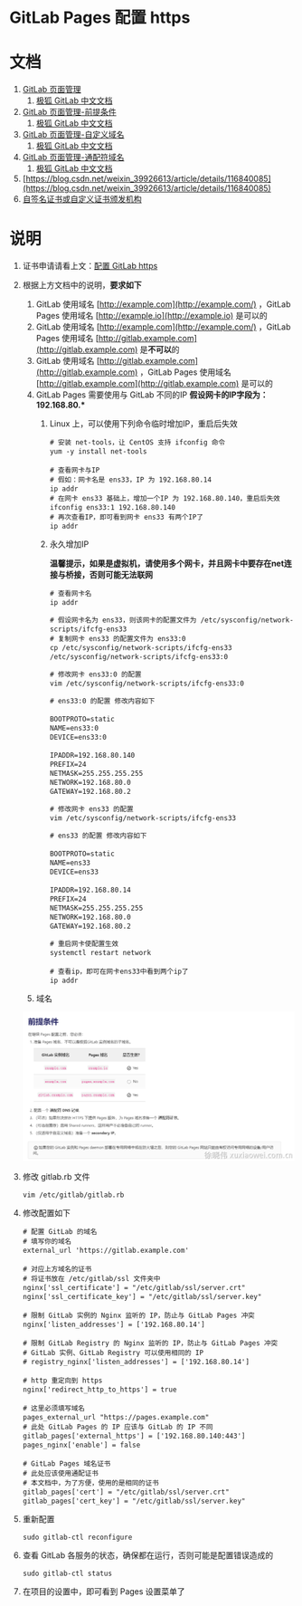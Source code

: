 # GitLab Pages 配置 https

# 文档

1. [GitLab 页面管理](https://docs.gitlab.com/ee/administration/pages/)
    1. [极狐 GitLab 中文文档](https://docs.gitlab.cn/jh/administration/pages/)
2. [GitLab 页面管理-前提条件](https://docs.gitlab.com/ee/administration/pages/#prerequisites)
    1. [极狐 GitLab 中文文档](https://docs.gitlab.cn/jh/administration/pages/#%E5%89%8D%E6%8F%90%E6%9D%A1%E4%BB%B6)
3. [GitLab 页面管理-自定义域名](https://docs.gitlab.com/ee/administration/pages/#dns-configuration-for-custom-domains)
    1. [极狐 GitLab 中文文档](https://docs.gitlab.cn/jh/administration/pages/#%E8%87%AA%E5%AE%9A%E4%B9%89%E5%9F%9F%E5%90%8D)
4. [GitLab 页面管理-通配符域名](https://docs.gitlab.com/ee/administration/pages/#custom-domains)
    1. [极狐 GitLab 中文文档](https://docs.gitlab.cn/jh/administration/pages/#%E9%80%9A%E9%85%8D%E7%AC%A6%E5%9F%9F%E5%90%8D)
5. [https://blog.csdn.net/weixin_39926613/article/details/116840085](https://blog.csdn.net/weixin_39926613/article/details/116840085)
6. [自签名证书或自定义证书颁发机构](https://docs.gitlab.cn/runner/configuration/tls-self-signed.html)

# 说明

1. 证书申请请看上文：[配置 GitLab https](figuration.md)

2. 根据上方文档中的说明，**要求如下**
    1. GitLab 使用域名 [http://example.com](http://example.com/) ，GitLab Pages
       使用域名 [http://example.io](http://example.io) 是可以的
    2. GitLab 使用域名 [http://example.com](http://example.com/) ，GitLab Pages
       使用域名 [http://gitlab.example.com](http://gitlab.example.com) 是**不可以**的
    3. GitLab 使用域名 [http://gitlab.example.com](http://gitlab.example.com) ，GitLab Pages
       使用域名 [http://gitlab.example.com](http://gitlab.example.com) 是可以的
    4. GitLab Pages 需要使用与 GitLab 不同的IP
       __假设网卡的IP字段为：192.168.80.*__
        1. Linux 上，可以使用下列命令临时增加IP，重启后失效

            ```shell
            # 安装 net-tools，让 CentOS 支持 ifconfig 命令
            yum -y install net-tools
            
            # 查看网卡与IP
            # 假如：网卡名是 ens33，IP 为 192.168.80.14
            ip addr
            # 在网卡 ens33 基础上，增加一个IP 为 192.168.80.140，重启后失效
            ifconfig ens33:1 192.168.80.140
            # 再次查看IP，即可看到网卡 ens33 有两个IP了
            ip addr
            ```

        2. 永久增加IP

           **温馨提示，如果是虚拟机，请使用多个网卡，并且网卡中要存在net连接与桥接，否则可能无法联网**

            ```shell
            # 查看网卡名
            ip addr
            ```

            ```shell
            # 假设网卡名为 ens33，则该网卡的配置文件为 /etc/sysconfig/network-scripts/ifcfg-ens33
            # 复制网卡 ens33 的配置文件为 ens33:0
            cp /etc/sysconfig/network-scripts/ifcfg-ens33 /etc/sysconfig/network-scripts/ifcfg-ens33:0
            ```

            ```shell
            # 修改网卡 ens33:0 的配置
            vim /etc/sysconfig/network-scripts/ifcfg-ens33:0
            ```

            ```shell
            # ens33:0 的配置 修改内容如下
            
            BOOTPROTO=static
            NAME=ens33:0
            DEVICE=ens33:0
            
            IPADDR=192.168.80.140
            PREFIX=24
            NETMASK=255.255.255.255
            NETWORK=192.168.80.0
            GATEWAY=192.168.80.2
            ```

            ```shell
            # 修改网卡 ens33 的配置
            vim /etc/sysconfig/network-scripts/ifcfg-ens33
            ```

            ```shell
            # ens33 的配置 修改内容如下
            
            BOOTPROTO=static
            NAME=ens33
            DEVICE=ens33
            
            IPADDR=192.168.80.14
            PREFIX=24
            NETMASK=255.255.255.255
            NETWORK=192.168.80.0
            GATEWAY=192.168.80.2
            ```

            ```shell
            # 重启网卡使配置生效
            systemctl restart network
            
            # 查看ip，即可在网卡ens33中看到两个ip了
            ip addr
            ```
    5. 域名

   ![image.png](static/pages-https-configuration-1.png)

3. 修改 gitlab.rb 文件

    ```shell
    vim /etc/gitlab/gitlab.rb
    ```

4. 修改配置如下

    ```shell
    # 配置 GitLab 的域名
    # 填写你的域名
    external_url 'https://gitlab.example.com'
    
    # 对应上方域名的证书
    # 将证书放在 /etc/gitlab/ssl 文件夹中
    nginx['ssl_certificate'] = "/etc/gitlab/ssl/server.crt"
    nginx['ssl_certificate_key'] = "/etc/gitlab/ssl/server.key"
    
    # 限制 GitLab 实例的 Nginx 监听的 IP，防止与 GitLab Pages 冲突
    nginx['listen_addresses'] = ['192.168.80.14']
    
    # 限制 GitLab Registry 的 Nginx 监听的 IP，防止与 GitLab Pages 冲突
    # GitLab 实例、GitLab Registry 可以使用相同的 IP
    # registry_nginx['listen_addresses'] = ['192.168.80.14']
    
    # http 重定向到 https
    nginx['redirect_http_to_https'] = true
    
    # 这里必须填写域名
    pages_external_url "https://pages.example.com"
    # 此处 GitLab Pages 的 IP 应该与 GitLab 的 IP 不同
    gitlab_pages['external_https'] = ['192.168.80.140:443']
    pages_nginx['enable'] = false
    
    # GitLab Pages 域名证书
    # 此处应该使用通配证书
    # 本文档中，为了方便，使用的是相同的证书
    gitlab_pages['cert'] = "/etc/gitlab/ssl/server.crt"
    gitlab_pages['cert_key'] = "/etc/gitlab/ssl/server.key"
    ```

5. 重新配置

    ```shell
    sudo gitlab-ctl reconfigure
    ```

6. 查看 GitLab 各服务的状态，确保都在运行，否则可能是配置错误造成的

    ```shell
    sudo gitlab-ctl status
    ```

7. 在项目的设置中，即可看到 Pages 设置菜单了
